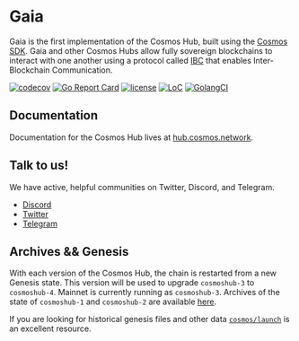 # Gaia
Gaia is the first implementation of the Cosmos Hub, built using the [Cosmos SDK](https://github.com/JaTochNietDan/cosmos-sdk).  Gaia and other Cosmos Hubs allow fully sovereign blockchains to interact with one another using a protocol called [IBC](https://github.com/cosmos/ics/tree/master/ibc) that enables Inter-Blockchain Communication.

[![codecov](https://codecov.io/gh/cosmos/gaia/branch/master/graph/badge.svg)](https://codecov.io/gh/cosmos/gaia)
[![Go Report Card](https://goreportcard.com/badge/github.com/JaTochNietDan/gaia)](https://goreportcard.com/report/github.com/JaTochNietDan/gaia)
[![license](https://img.shields.io/github/license/cosmos/gaia.svg)](https://github.com/JaTochNietDan/gaia/blob/main/LICENSE)
[![LoC](https://tokei.rs/b1/github/cosmos/gaia)](https://github.com/JaTochNietDan/gaia)
[![GolangCI](https://golangci.com/badges/github.com/JaTochNietDan/gaia.svg)](https://golangci.com/r/github.com/JaTochNietDan/gaia)

## Documentation

Documentation for the Cosmos Hub lives at [hub.cosmos.network](https://hub.cosmos.network/main/hub-overview/overview.html).

## Talk to us!

We have active, helpful communities on Twitter, Discord, and Telegram.

* [Discord](https://discord.gg/vcExX9T)
* [Twitter](https://twitter.com/cosmos)
* [Telegram](https://t.me/cosmosproject)

## Archives && Genesis

With each version of the Cosmos Hub, the chain is restarted from a new Genesis state. This version will be used to upgrade `cosmoshub-3` to `cosmoshub-4`. Mainnet is currently running as `cosmoshub-3`. Archives of the state of `cosmoshub-1` and `cosmoshub-2` are available [here](./docs/resources/archives.md).

If you are looking for historical genesis files and other data [`cosmos/launch`](http://github.com/cosmos/launch) is an excellent resource.